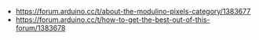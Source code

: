 - https://forum.arduino.cc/t/about-the-modulino-pixels-category/1383677
- https://forum.arduino.cc/t/how-to-get-the-best-out-of-this-forum/1383678
